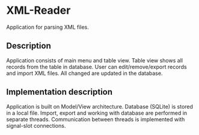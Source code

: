 # XML-Reader
Application for parsing XML files. 
## Description
Application consists of main menu and table view. Table view shows all records from the table in database. User can edit/remove/export records and import XML files. All changed are updated in the database.
## Implementation description
Application is built on Model/View architecture. Database (SQLite) is stored in a local file. Import, export and working with database are performed in separate threads. Communication between threads is implemented with signal-slot connections.
